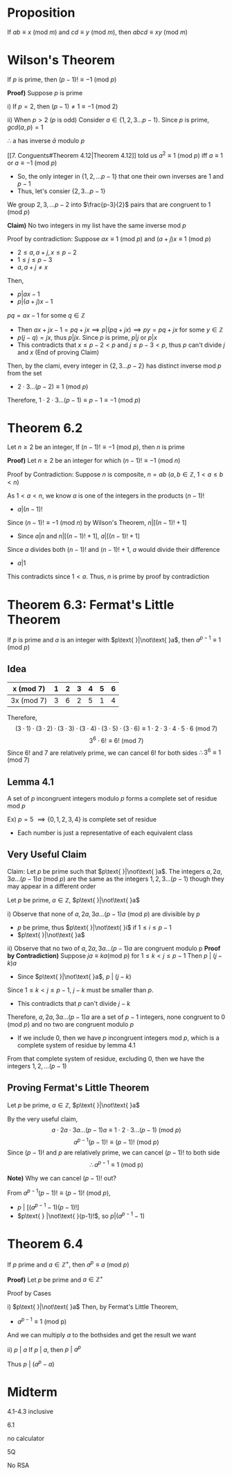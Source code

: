 # Proposition
If $ab\equiv x\text{ (mod }m)$ and $cd\equiv y\text{ (mod }m)$, then $abcd\equiv xy\text{ (mod }m)$

# Wilson's Theorem
If $p$ is prime, then $(p-1)!\equiv -1\text{ (mod }p)$

**Proof)**
Suppose $p$ is prime

i) If $p=2$, then $(p-1)\neq 1\equiv -1 \text{ (mod }2)$

ii) When $p>2$ ($p$ is odd)
Consider $a\in\{1,2,3\dots p-1\}$. Since $p$ is prime, $gcd(a,p)=1$

$\therefore$ a has inverse $\bar{a}$ modulo $p$

[[7. Conguents#Theorem 4.12|Theorem 4.12]]  told us $a^{2}\equiv 1 \text{ (mod }p)$ iff $a\equiv 1$ or $a\equiv -1 \text{ (mod }p)$
- So, the only integer in $\{1,2,\dots p-1\}$ that one their own inverses are 1 and $p-1$
- Thus, let's consier $\{2,3\dots p-1\}$

We group $2,3,\dots p-2$ into $\frac{p-3}{2}$ pairs that are congruent to $1\text{ (mod }p)$

**Claim)** No two integers in my list have the same inverse mod $p$

Proof by contradiction: Suppose $ax\equiv 1\text{ (mod }p)$ and $(a+j)x\equiv 1\text{ (mod }p)$
- $2\leq a,a+j, x\leq p-2$
- $1\leq j\leq p-3$
- $a,a+j\neq x$

Then,
- $p | ax-1$
- $p|(a+j)x-1$

$pq=ax-1$ for some $q\in \mathbb{Z}$
- Then $ax+jx-1=pq+jx \implies p|(pq+jx) \implies py=pq+jx$ for some $y\in\mathbb{Z}$
- $p(j-q)=jx$, thus $p|jx$. Since $p$ is prime, $p|j$ or $p|x$
- This contradicts that $x\leq p-2<p$ and $j\leq p-3<p$, thus $p$ can't divide $j$ and $x$
(End of proving Claim)

Then, by the clami, every integer in $\{2,3\dots p-2\}$ has distinct inverse mod $p$ from the set
- $2\cdot 3\dots(p-2)\equiv 1\text{ (mod }p)$

Therefore, $1\cdot 2\cdot 3\dots(p-1)\equiv p-1\equiv -1\text{ (mod }p)$

# Theorem 6.2
Let $n\geq 2$ be an integer, If $(n-1)!\equiv -1\text{ (mod }p)$, then $n$ is prime

**Proof)**
Let $n\geq{2}$ be an integer for which $(n-1)!\equiv -1\text{ (mod }n)$

Proof by Contradiction: Suppose $n$ is composite, $n=ab\text{ }(a,b\in\mathbb{Z}\text{, }1<a\leq b<n)$

As $1<a<n$, we know $a$ is one of the integers in the products $(n-1)!$
- $a|(n-1)!$ 

Since $(n-1)!\equiv -1 \text{ (mod }n)$ by Wilson's Theorem, $n|[(n-1)!+1]$
- Since $a|n$ and $n|[(n-1)!+1]$, $a|[(n-1)!+1]$

Since $a$ divides both $(n-1)!$ and $(n-1)!+1$, $a$ would divide their difference
- $a|1$

This contradicts since $1<a$. Thus, $n$ is prime by proof by contradiction

# Theorem 6.3: Fermat's Little Theorem
If $p$ is prime and $a$ is an integer with $p\text{ }|\not\text{ }a$, then $a^{p-1}\equiv 1 \text{ (mod }p)$

## Idea
| x (mod 7)  | 1   | 2   | 3   | 4   | 5   | 6   |
| ---------- | --- | --- | --- | --- | --- | --- |
| 3x (mod 7) | 3   | 6   | 2   | 5   | 1   | 4   |
Therefore,
$$(3\cdot 1)\cdot(3\cdot 2)\cdot(3\cdot 3)\cdot(3\cdot 4)\cdot(3\cdot 5)\cdot(3\cdot 6)\equiv 1\cdot2 \cdot 3\cdot 4 \cdot5\cdot 6\text{ (mod }7)$$
$$3^{6}\cdot 6!\equiv 6! \text{ (mod }7)$$
Since $6!$ and 7 are relatively prime, we can cancel $6!$ for both sides
$\therefore 3^{6}\equiv 1\text{ (mod }7)$

## Lemma 4.1
A set of $p$ incongruent integers modulo $p$ forms a complete set of residue mod $p$

Ex) $p=5$ $\implies \{0,1,2,3,4\}$ is complete set of residue
- Each number is just a representative of each equivalent class

## Very Useful Claim
Claim: Let $p$ be prime such that $p\text{ }|\not\text{ }a$. The integers $a, 2a, 3a\dots(p-1)a \text{ (mod }p)$ are the same as the integers $1,2,3\dots(p-1)$ though they may appear in a different order

Let $p$ be prime, $a\in\mathbb{Z}$, $p\text{ }|\not\text{ }a$

i)
Observe that none of $a, 2a, 3a\dots(p-1)a \text{ (mod }p)$ are divisible by $p$
- $p$ be prime, thus $p\text{ }|\not\text{ }i$ if $1\leq i\leq p-1$ 
- $p\text{ }|\not\text{ }a$

ii)
Observe that no two of $a, 2a, 3a\dots(p-1)a$ are congruent modulo p
**Proof by Contradiction)**
Suppose $ja\equiv ka(\text{mod }p)$ for $1\leq k<j\leq p-1$ 
Then $p\text{ | }(j-k)a$
- Since $p\text{ }|\not\text{ }a$, $p\text{ | }(j-k)$

Since $1\leq k<j\leq p-1$, $j-k$ must be smaller than $p$.
- This contradicts that $p$ can't divide $j-k$

Therefore, $a, 2a, 3a\dots(p-1)a$ are a set of $p-1$ integers, none congruent to $0\text{ (mod }p)$ and no two are congruent modulo $p$
- If we include 0, then we have $p$ incongruent integers $\text{mod }p$, which is a complete system of residue by lemma 4.1

From that complete system of residue, excluding 0, then we have the integers $1,2,\dots(p-1)$

## Proving Fermat's Little Theorem
Let $p$ be prime, $a\in\mathbb{Z}$, $p\text{ }|\not\text{ }a$

By the very useful claim, 
$$a\cdot 2a\cdot 3a \dots(p-1)a\equiv 1\cdot 2\cdot 3 \dots(p-1)\text{ (mod }p)$$
$$a^{p-1}(p-1)!\equiv (p-1)!\text{ (mod }p)$$
Since $(p-1)!$ and $p$ are relatively prime, we can cancel $(p-1)!$ to both side
$$\therefore a^{p-1}\equiv 1\text{ (mod p})$$

**Note)**
Why we can cancel $(p-1)!$ out?

From $a^{p-1}(p-1)!\equiv (p-1)!\text{ (mod }p)$, 
- $p\text{ | }[(a^{p-1}-1)(p-1)!]$
- $p\text{ } |\not\text{ }(p-1)!$, so $p|(a^{p-1}-1)$

# Theorem 6.4
If $p$ prime and $a\in\mathbb{Z}^{+}$, then $a^{p}\equiv a\text{ (mod }p)$

**Proof)**
Let $p$ be prime and $a\in\mathbb{Z}^{+}$

Proof by Cases

i) $p\text{ }|\not\text{ }a$
Then, by Fermat's Little Theorem,
- $a^{p-1}\equiv 1\text{ (mod p})$

And we can multiply $a$ to the bothsides and get the result we want

ii) $p\text{ | }a$
If $p \text{ | } a$, then $p\text{ | }a^p$

Thus $p\text{ | }(a^{p}-a)$

# Midterm
4.1-4.3 inclusive

6.1

no calculator

5Q

No RSA
